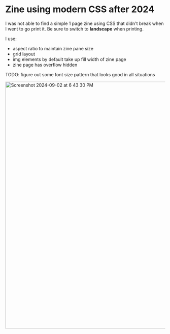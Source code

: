 # Zine using modern CSS after 2024

I was not able to find a simple 1 page zine using CSS that didn't break when I went to go print it. Be sure to switch to **landscape** when printing.

I use:
* aspect ratio to maintain zine pane size
* grid layout
* img elements by default take up fill width of zine page
* zine page has overflow hidden

TODO:
figure out some font size pattern that looks good in all situations

<img width="777" alt="Screenshot 2024-09-02 at 6 43 30 PM" src="https://github.com/user-attachments/assets/612accb8-75f9-4bf2-b740-8dc6a24fe52c">
